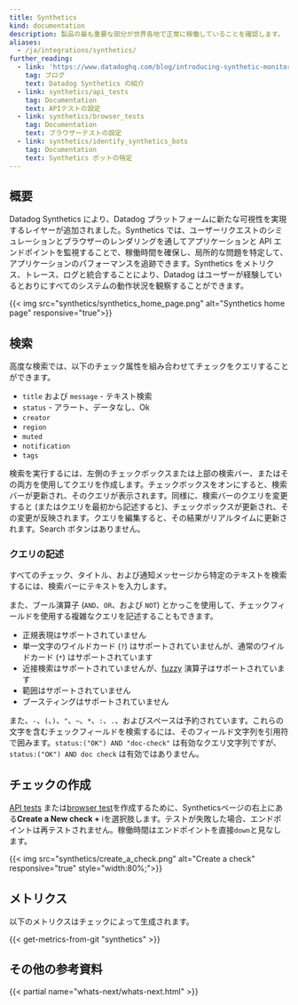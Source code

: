 ```yaml
---
title: Synthetics
kind: documentation
description: 製品の最も重要な部分が世界各地で正常に稼働していることを確認します。
aliases:
  - /ja/integrations/synthetics/
further_reading:
  - link: 'https://www.datadoghq.com/blog/introducing-synthetic-monitoring/'
    tag: ブログ
    text: Datadog Synthetics の紹介
  - link: synthetics/api_tests
    tag: Documentation
    text: APIテストの設定
  - link: synthetics/browser_tests
    tag: Documentation
    text: ブラウザーテストの設定
  - link: synthetics/identify_synthetics_bots
    tag: Documentation
    text: Synthetics ボットの特定
---
```

## 概要

Datadog Synthetics により、Datadog プラットフォームに新たな可視性を実現するレイヤーが追加されました。Synthetics では、ユーザーリクエストのシミュレーションとブラウザーのレンダリングを通してアプリケーションと API エンドポイントを監視することで、稼働時間を確保し、局所的な問題を特定して、アプリケーションのパフォーマンスを追跡できます。Synthetics をメトリクス、トレース、ログと統合することにより、Datadog はユーザーが経験しているとおりにすべてのシステムの動作状況を観察することができます。

{{< img src="synthetics/synthetics_home_page.png" alt="Synthetics home page" responsive="true">}}

## 検索

高度な検索では、以下のチェック属性を組み合わせてチェックをクエリすることができます。

* `title` および `message` - テキスト検索
* `status` - アラート、データなし、Ok
* `creator`
* `region`
* `muted`
* `notification`
* `tags`

検索を実行するには、左側のチェックボックスまたは上部の検索バー、またはその両方を使用してクエリを作成します。チェックボックスをオンにすると、検索バーが更新され、そのクエリが表示されます。同様に、検索バーのクエリを変更すると (またはクエリを最初から記述すると)、チェックボックスが更新され、その変更が反映されます。クエリを編集すると、その結果がリアルタイムに更新されます。Search ボタンはありません。

### クエリの記述

すべてのチェック、タイトル、および通知メッセージから特定のテキストを検索するには、検索バーにテキストを入力します。

また、ブール演算子 (`AND`、`OR`、および `NOT`) とかっこを使用して、チェックフィールドを使用する複雑なクエリを記述することもできます。

* 正規表現はサポートされていません
* 単一文字のワイルドカード (`?`) はサポートされていませんが、通常のワイルドカード (`*`) はサポートされています
* 近接検索はサポートされていませんが、[fuzzy][1] 演算子はサポートされています
* 範囲はサポートされていません
* ブースティングはサポートされていません

また、`-`、`(`、`)`、`"`、`~`、`*`、`:`、`.`、およびスペースは予約されています。これらの文字を含むチェックフィールドを検索するには、そのフィールド文字列を引用符で囲みます。`status:("OK") AND "doc-check"` は有効なクエリ文字列ですが、`status:("OK") AND doc check` は有効ではありません。

## チェックの作成

[API tests][2] または[browser test][3]を作成するために、Syntheticsページの右上にある**Create a New check +** iを選択肢します。テストが失敗した場合、エンドポイントは再テストされません。稼働時間はエンドポイントを直接`down`と見なします。

{{< img src="synthetics/create_a_check.png" alt="Create a check" responsive="true" style="width:80%;">}}

## メトリクス

以下のメトリクスはチェックによって生成されます。

{{< get-metrics-from-git "synthetics" >}}

## その他の参考資料

{{< partial name="whats-next/whats-next.html" >}}

[1]: https://www.elastic.co/guide/en/elasticsearch/reference/2.4/query-dsl-query-string-query.html#_fuzziness
[2]: /ja/synthetics/api_tests
[3]: /ja/synthetics/browser_tests
